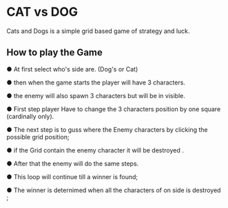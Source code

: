 # CAT vs DOG

Cats and Dogs is a simple grid based game of strategy and luck. 

## How to play the Game

● At first select who's side are. (Dog's or Cat)

● then when the game starts the player will have 3 characters.
   
● the enemy will also spawn 3 characters but will be in visible.

● First step player Have to  change the 3 characters position by   one square (cardinally only).

● The next step is to guss where the Enemy characters by clicking the possible grid position;
   
● if the Grid contain the enemy character it will be destroyed .

● After that the enemy will do the same steps.

● This loop will continue till a winner is found;

● The winner is deternimed when all the characters of on side is destroyed ;
